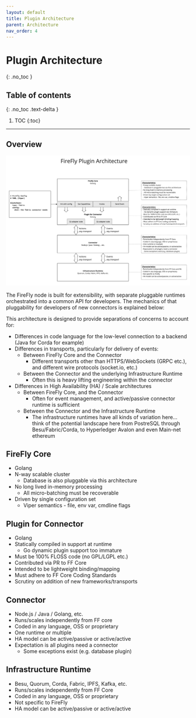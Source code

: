 ```yaml
---
layout: default
title: Plugin Architecture
parent: Architecture
nav_order: 4
---
```


# Plugin Architecture
{: .no_toc }

## Table of contents
{: .no_toc .text-delta }

1. TOC
{:toc}

---

## Overview

![FireFly Plugin Architecture](../images/firefly_plugin_architecture.jpg "FireFly Plugin Architecture")

The FireFly node is built for extensibility, with separate pluggable runtimes orchestrated into a common API for developers.  The mechanics of that 
pluggability for developers of new connectors is explained below:

This architecture is designed to provide separations of concerns to account for:
- Differences in code language for the low-level connection to a backend (Java for Corda for example)
- Differences in transports, particularly for delivery of events:
  - Between FireFly Core and the Connector
    - Different transports other than HTTPS/WebSockets (GRPC etc.), and different wire protocols (socket.io, etc.)
  - Between the Connector and the underlying Infrastructure Runtime
     - Often this is heavy lifting engineering within the connector
- Differences in High Availability (HA) / Scale architectures
   - Between FireFly Core, and the Connector
     - Often for event management, and active/passive connector runtime is sufficient
   - Between the Connector and the Infrastructure Runtime
     - The infrastructure runtimes have all kinds of variation here... think of the potential landscape here from PostreSQL through Besu/Fabric/Corda, to Hyperledger Avalon and even Main-net ethereum

## FireFly Core

- Golang
- N-way scalable cluster
  - Database is also pluggable via this architecture
- No long lived in-memory processing
  - All micro-batching must be recoverable
- Driven by single configuration set
  - Viper semantics - file, env var, cmdline flags

## Plugin for Connector

- Golang
- Statically compiled in support at runtime
  - Go dynamic plugin support too immature
- Must be 100% FLOSS code (no GPL/LGPL etc.)
- Contributed via PR to FF Core
- Intended to be lightweight binding/mapping
- Must adhere to FF Core Coding Standards
- Scrutiny on addition of new frameworks/transports

## Connector

- Node.js / Java / Golang, etc.
- Runs/scales independently from FF core
- Coded in any language, OSS or proprietary
- One runtime or multiple
- HA model can be active/passive or active/active
- Expectation is all plugins need a connector
  - Some exceptions exist (e.g. database plugin)

## Infrastructure Runtime

- Besu, Quorum, Corda, Fabric, IPFS, Kafka, etc.
- Runs/scales independently from FF Core 
- Coded in any language, OSS or proprietary 
- Not specific to FireFly
- HA model can be active/passive or active/active
